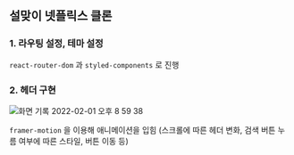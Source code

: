 ## 설맞이 넷플릭스 클론

### 1. 라우팅 설정, 테마 설정

`react-router-dom` 과 `styled-components` 로 진행

### 2. 헤더 구현
![화면 기록 2022-02-01 오후 8 59 38](https://user-images.githubusercontent.com/62709718/151964986-e22d8fc1-e15f-45cb-b48a-005d4f2f891c.gif)

`framer-motion` 을 이용해 애니메이션을 입힘 (스크롤에 따른 헤더 변화, 검색 버튼 누름 여부에 따른 스타일, 버튼 이동 등)
